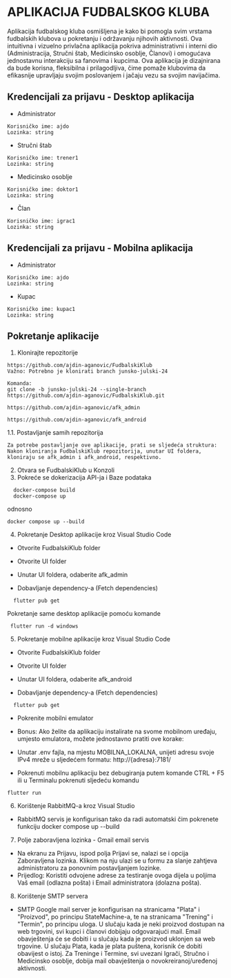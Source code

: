 # APLIKACIJA FUDBALSKOG KLUBA
Aplikacija fudbalskog kluba osmišljena je kako bi pomogla svim vrstama fudbalskih klubova u pokretanju i održavanju njihovih aktivnosti. Ova intuitivna i vizuelno privlačna aplikacija pokriva administrativni i interni dio (Administracija, Stručni štab, Medicinsko osoblje, Članovi) i omogućava jednostavnu interakciju sa fanovima i kupcima. Ova aplikacija je dizajnirana da bude korisna, fleksibilna i prilagodljiva, čime pomaže klubovima da efikasnije upravljaju svojim poslovanjem i jačaju vezu sa svojim navijačima.

## Kredencijali za prijavu - Desktop aplikacija
- Administrator
```
Korisničko ime: ajdo
Lozinka: string
```
- Stručni štab
```
Korisničko ime: trener1
Lozinka: string
```
- Medicinsko osoblje
```
Korisničko ime: doktor1
Lozinka: string
```
- Član
```
Korisničko ime: igrac1
Lozinka: string
```
## Kredencijali za prijavu - Mobilna aplikacija
- Administrator
```
Korisničko ime: ajdo
Lozinka: string
```
- Kupac
```
Korisničko ime: kupac1
Lozinka: string
```

## Pokretanje aplikacije
1.  Klonirajte repozitorije
```
https://github.com/ajdin-aganovic/FudbalskiKlub
Važno: Potrebno je klonirati branch junsko-julski-24
```
```
Komanda:
git clone -b junsko-julski-24 --single-branch https://github.com/ajdin-aganovic/FudbalskiKlub.git
```
```
https://github.com/ajdin-aganovic/afk_admin
```
```
https://github.com/ajdin-aganovic/afk_android
```
1.1. Postavljanje samih repozitorija
```
Za potrebe postavljanje ove aplikacije, prati se sljedeća struktura:
Nakon kloniranja FudbalskiKlub repozitorija, unutar UI foldera, kloniraju se afk_admin i afk_android, respektivno.
```
2. Otvara se FudbalskiKlub u Konzoli
3. Pokreće se dokerizacija API-ja i Baze podataka
```
  docker-compose build
  docker-compose up
```
odnosno
```
docker compose up --build
```
4. Pokretanje Desktop aplikacije kroz Visual Studio Code

- Otvorite FudbalskiKlub folder

- Otvorite UI folder

- Unutar UI foldera, odaberite afk_admin

- Dobavljanje dependency-a (Fetch dependencies)
```
  flutter pub get
```
 Pokretanje same desktop aplikacije pomoću komande 
```
 flutter run -d windows
```
 
5. Pokretanje mobilne aplikacije kroz Visual Studio Code

- Otvorite FudbalskiKlub folder

- Otvorite UI folder
  
- Unutar UI foldera, odaberite afk_android
 
- Dobavljanje dependency-a (Fetch dependencies)
```
  flutter pub get
```
- Pokrenite mobilni emulator
- Bonus: Ako želite da aplikaciju instalirate na svome mobilnom uređaju, umjesto emulatora, možete jednostavno pratiti ove korake:
-  Unutar .env fajla, na mjestu MOBILNA_LOKALNA, unijeti adresu svoje IPv4 mreže u sljedećem formatu: http://{adresa}:7181/

- Pokrenuti mobilnu aplikaciju bez debugiranja putem komande CTRL + F5 ili u Terminalu pokrenuti sljedeću komandu
```
flutter run
```

6. Korištenje RabbitMQ-a kroz Visual Studio
- RabbitMQ servis je konfigurisan tako da radi automatski čim pokrenete funkciju docker compose up --build

7. Polje zaboravljena lozinka - Gmail email servis
- Na ekranu za Prijavu, ispod polja Prijavi se, nalazi se i opcija Zaboravljena lozinka. Klikom na nju ulazi se u formu za slanje zahtjeva administratoru za ponovnim postavljanjem lozinke.
- Prijedlog: Koristiti odvojene adrese za testiranje ovoga dijela u poljima Vaš email (odlazna pošta) i Email administratora (dolazna pošta).

8. Korištenje SMTP servera
- SMTP Google mail server je konfigurisan na stranicama "Plata" i "Proizvod", po principu StateMachine-a, te na stranicama "Trening" i "Termin", po principu uloga. U slučaju kada je neki proizvod dostupan na web trgovini, svi kupci i članovi dobijaju odgovarajući mail. Email obavještenja će se dobiti i u slučaju kada je proizvod uklonjen sa web trgovine. U slučaju Plata, kada je plata puštena, korisnik će dobiti obavijest o istoj. Za Treninge i Termine, svi uvezani Igrači, Stručno i Medicinsko osoblje, dobija mail obavještenja o novokreiranoj/uređenoj aktivnosti.
